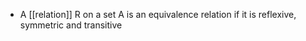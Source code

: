 - A [[relation]] R on a set A is an equivalence relation if it is reflexive, symmetric and transitive